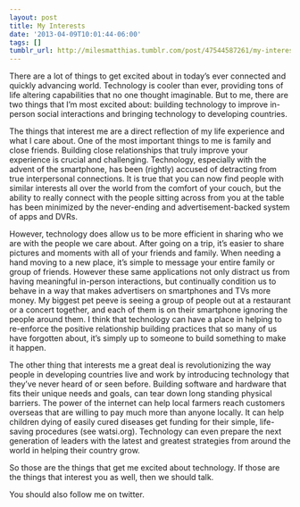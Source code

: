 ```yaml
---
layout: post
title: My Interests
date: '2013-04-09T10:01:44-06:00'
tags: []
tumblr_url: http://milesmatthias.tumblr.com/post/47544587261/my-interests
---
```

There are a lot of things to get excited about in today’s ever connected and quickly advancing world. Technology is cooler than ever, providing tons of life altering capabilities that no one thought imaginable. But to me, there are two things that I’m most excited about: building technology to improve in-person social interactions and bringing technology to developing countries.

The things that interest me are a direct reflection of my life experience and what I care about. One of the most important things to me is family and close friends. Building close relationships that truly improve your experience is crucial and challenging. Technology, especially with the advent of the smartphone, has been (rightly) accused of detracting from true interpersonal connections. It is true that you can now find people with similar interests all over the world from the comfort of your couch, but the ability to really connect with the people sitting across from you at the table has been minimized by the never-ending and advertisement-backed system of apps and DVRs.

However, technology does allow us to be more efficient in sharing who we are with the people we care about. After going on a trip, it’s easier to share pictures and moments with all of your friends and family. When needing a hand moving to a new place, it’s simple to message your entire family or group of friends. However these same applications not only distract us from having meaningful in-person interactions, but continually condition us to behave in a way that makes advertisers on smartphones and TVs more money. My biggest pet peeve is seeing a group of people out at a restaurant or a concert together, and each of them is on their smartphone ignoring the people around them. I think that technology can have a place in helping to re-enforce the positive relationship building practices that so many of us have forgotten about, it’s simply up to someone to build something to make it happen.

The other thing that interests me a great deal is revolutionizing the way people in developing countries live and work by introducing technology that they’ve never heard of or seen before. Building software and hardware that fits their unique needs and goals, can tear down long standing physical barriers. The power of the internet can help local farmers reach customers overseas that are willing to pay much more than anyone locally. It can help children dying of easily cured diseases get funding for their simple, life-saving procedures (see watsi.org). Technology can even prepare the next generation of leaders with the latest and greatest strategies from around the world in helping their country grow.

So those are the things that get me excited about technology. If those are the things that interest you as well, then we should talk.

You should also follow me on twitter.
